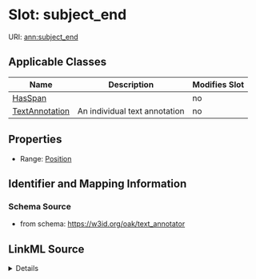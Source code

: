 # Slot: subject_end

URI: [ann:subject_end](https://w3id.org/linkml/text_annotator/subject_end)



<!-- no inheritance hierarchy -->




## Applicable Classes

| Name | Description | Modifies Slot |
| --- | --- | --- |
[HasSpan](HasSpan.md) |  |  no  |
[TextAnnotation](TextAnnotation.md) | An individual text annotation |  no  |







## Properties

* Range: [Position](Position.md)





## Identifier and Mapping Information







### Schema Source


* from schema: https://w3id.org/oak/text_annotator




## LinkML Source

<details>
```yaml
name: subject_end
from_schema: https://w3id.org/oak/text_annotator
exact_mappings:
- bpa:to
rank: 1000
alias: subject_end
owner: HasSpan
domain_of:
- HasSpan
range: Position

```
</details>